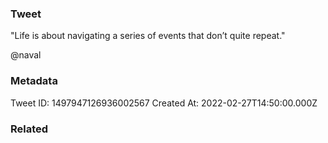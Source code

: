 ### Tweet
"Life is about navigating a series of events that don’t quite repeat."

@naval

### Metadata
Tweet ID: 1497947126936002567
Created At: 2022-02-27T14:50:00.000Z

### Related

